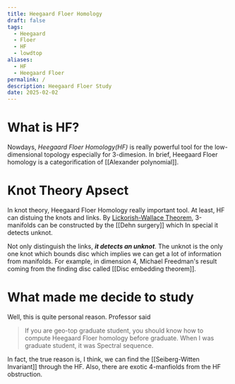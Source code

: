 ```yaml
---
title: Heegaard Floer Homology
draft: false
tags:
  - Heegaard
  - Floer
  - HF
  - lowdtop
aliases:
  - HF
  - Heegaard Floer
permalink: /
description: Heegaard Floer Study
date: 2025-02-02
---
```

 
# What is HF?
Nowdays, *Heegaard Floer Homology(HF)* is really powerful tool for the low-dimensional topology especially for 3-dimesion. In brief, Heegaard Floer homology is a categorification of [[Alexander polynomial]]. 

# Knot Theory Apsect
In knot theory, Heegaard Floer Homology  really important tool. At least, HF can distuing the knots and links. By [Lickorish-Wallace Theorem](https://en.wikipedia.org/wiki/Lickorish%E2%80%93Wallace_theorem), 3-manifolds can be constructed by the [[Dehn surgery]] which  In special it detects unknot. 

Not only distinguish the links, ***it detects an unknot***. The unknot is the only one knot which bounds disc which implies we can get a lot of information from manifolds. For example, in dimension 4, Michael Freedman's result coming from the finding disc called [[Disc embedding theorem]].

# What made me decide to study
Well, this is quite personal reason. Professor said 
>If you are geo-top graduate student, you should know how to compute Heegaard Floer homology before graduate. When I was graduate student, it was Spectral sequence. 

In fact, the true reason is, I think, we can find the [[Seiberg-Witten Invariant]]  through the HF. Also, there are exotic 4-manfiolds from the HF obstruction. 